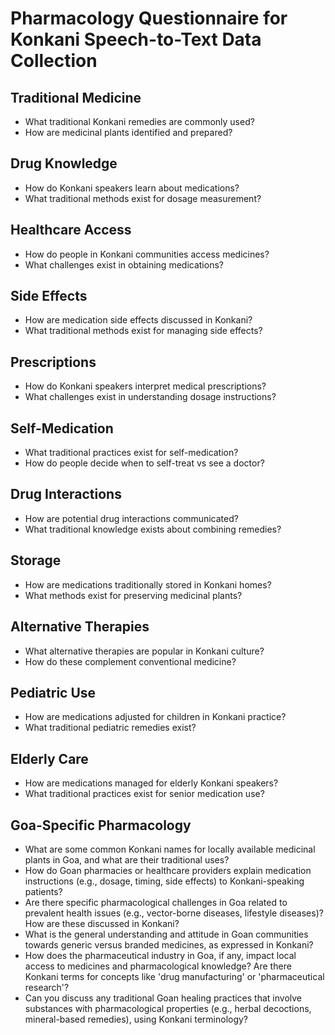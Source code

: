 # Pharmacology Questionnaire for Konkani Speech-to-Text Data Collection

## Traditional Medicine
- What traditional Konkani remedies are commonly used?
- How are medicinal plants identified and prepared?

## Drug Knowledge
- How do Konkani speakers learn about medications?
- What traditional methods exist for dosage measurement?

## Healthcare Access
- How do people in Konkani communities access medicines?
- What challenges exist in obtaining medications?

## Side Effects
- How are medication side effects discussed in Konkani?
- What traditional methods exist for managing side effects?

## Prescriptions
- How do Konkani speakers interpret medical prescriptions?
- What challenges exist in understanding dosage instructions?

## Self-Medication
- What traditional practices exist for self-medication?
- How do people decide when to self-treat vs see a doctor?

## Drug Interactions
- How are potential drug interactions communicated?
- What traditional knowledge exists about combining remedies?

## Storage
- How are medications traditionally stored in Konkani homes?
- What methods exist for preserving medicinal plants?

## Alternative Therapies
- What alternative therapies are popular in Konkani culture?
- How do these complement conventional medicine?

## Pediatric Use
- How are medications adjusted for children in Konkani practice?
- What traditional pediatric remedies exist?

## Elderly Care
- How are medications managed for elderly Konkani speakers?
- What traditional practices exist for senior medication use?

## Goa-Specific Pharmacology
- What are some common Konkani names for locally available medicinal plants in Goa, and what are their traditional uses?
- How do Goan pharmacies or healthcare providers explain medication instructions (e.g., dosage, timing, side effects) to Konkani-speaking patients?
- Are there specific pharmacological challenges in Goa related to prevalent health issues (e.g., vector-borne diseases, lifestyle diseases)? How are these discussed in Konkani?
- What is the general understanding and attitude in Goan communities towards generic versus branded medicines, as expressed in Konkani?
- How does the pharmaceutical industry in Goa, if any, impact local access to medicines and pharmacological knowledge? Are there Konkani terms for concepts like 'drug manufacturing' or 'pharmaceutical research'?
- Can you discuss any traditional Goan healing practices that involve substances with pharmacological properties (e.g., herbal decoctions, mineral-based remedies), using Konkani terminology?
